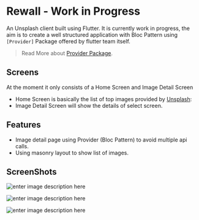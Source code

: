 # Rewall - Work in Progress

An Unsplash client built using Flutter. It is currently work in progress, the aim is to create a well structured application with Bloc Pattern using `[Provider]` Package offered by flutter team itself. 

> Read More about [Provider Package](https://pub.dev/packages/provider).

##  Screens
At the moment it only consists of a Home Screen and Image Detail Screen

 -  Home Screen is basically the list of top images provided by [Unsplash](https://unsplash.com):
 - Image Detail Screen will show the details of select screen.

## Features

 - Image detail page using Provider (Bloc Pattern) to avoid multiple api calls.
 - Using masonry layout to show list of images.

## ScreenShots
![enter image description here](https://i.ibb.co/qRHTwSM/Screenshot-2019-09-10-03-15-49-09-8c49b9f28341ae7d9e2492a9046621d0.png)
 
![enter image description here](https://i.ibb.co/cQVsnFx/Screenshot-2019-09-10-03-16-02-20-8c49b9f28341ae7d9e2492a9046621d0.png)

![enter image description here](https://i.ibb.co/5sqtmqF/Screenshot-2019-09-10-03-15-56-32-8c49b9f28341ae7d9e2492a9046621d0.png)